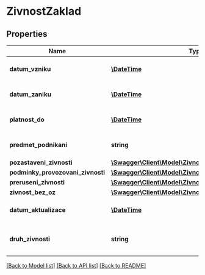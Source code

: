 # ZivnostZaklad

## Properties
Name | Type | Description | Notes
------------ | ------------- | ------------- | -------------
**datum_vzniku** | [**\DateTime**](\DateTime.md) | Datum vzniku živnosti | [optional] 
**datum_zaniku** | [**\DateTime**](\DateTime.md) | Datum zániku živnosti | [optional] 
**platnost_do** | [**\DateTime**](\DateTime.md) | Platnost živnosti do data | [optional] 
**predmet_podnikani** | **string** | Předmět podnikáni živnosti | [optional] 
**pozastaveni_zivnosti** | [**\Swagger\Client\Model\ZivnostProvozovnaPozastaveni[]**](ZivnostProvozovnaPozastaveni.md) |  | [optional] 
**podminky_provozovani_zivnosti** | [**\Swagger\Client\Model\ZivnostPodminky[]**](ZivnostPodminky.md) |  | [optional] 
**preruseni_zivnosti** | [**\Swagger\Client\Model\ZivnostPreruseni[]**](ZivnostPreruseni.md) |  | [optional] 
**zivnost_bez_oz** | [**\Swagger\Client\Model\ZivnostBezOZ[]**](ZivnostBezOZ.md) |  | [optional] 
**datum_aktualizace** | [**\DateTime**](\DateTime.md) | Datum aktualizace záznamu | [optional] 
**druh_zivnosti** | **string** | Druh živnosti - kód (ciselnikKod: DruhZivnosti) | [optional] 

[[Back to Model list]](../../README.md#documentation-for-models) [[Back to API list]](../../README.md#documentation-for-api-endpoints) [[Back to README]](../../README.md)

